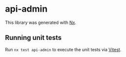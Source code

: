 # api-admin

This library was generated with [Nx](https://nx.dev).

## Running unit tests

Run `nx test api-admin` to execute the unit tests via [Vitest](https://vitest.dev/).
